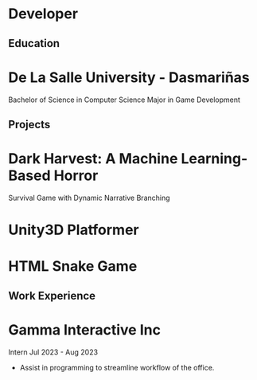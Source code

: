 # Developer

## Education
# De La Salle University - Dasmariñas
Bachelor of Science in Computer Science Major in Game Development

## Projects
# Dark Harvest: A Machine Learning-Based Horror
Survival Game with Dynamic Narrative Branching

# Unity3D Platformer

# HTML Snake Game

## Work Experience
# Gamma Interactive Inc
Intern
Jul 2023 - Aug 2023
- Assist in programming to streamline workflow
of the office.
